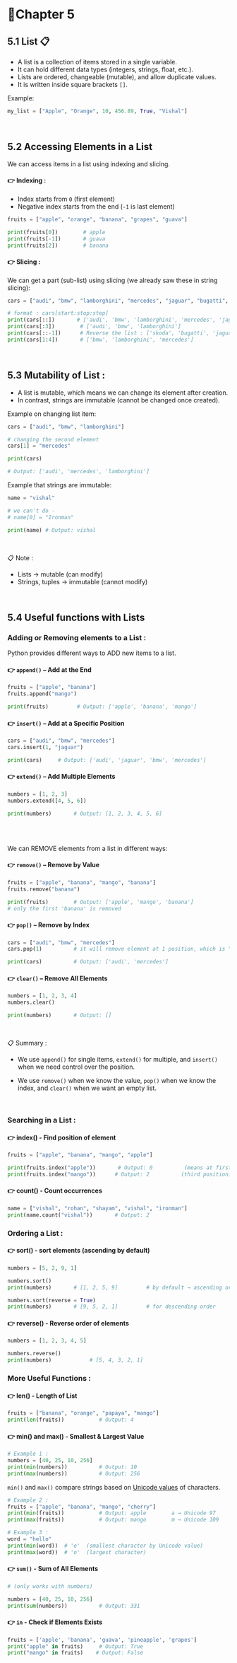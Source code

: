 # 📝Chapter 5
## 5.1 List 📋
- A list is a collection of items stored in a single variable. 
- It can hold different data types (integers, strings, float, etc.).
- Lists are ordered, changeable (mutable), and allow duplicate values. 
- It is written inside square brackets ```[]```.

Example:

```python
my_list = ["Apple", "Orange", 10, 456.89, True, "Vishal"]
```
<br>

## 5.2 Accessing Elements in a List
We can access items in a list using indexing and slicing.
#### 👉 Indexing :
- Index starts from ```0``` (first element) 
- Negative index starts from the end (```-1``` is last element)

```python
fruits = ["apple", "orange", "banana", "grapes", "guava"]

print(fruits[0])        # apple
print(fruits[-1])       # guava
print(fruits[2])        # banana
```
#### 👉 Slicing :
We can get a part (sub-list) using slicing (we already saw these in string slicing):
```python
cars = ["audi", "bmw", "lamborghini", "mercedes", "jaguar", "bugatti", "skoda"]

# format : cars[start:stop:step]
print(cars[::])       # ['audi', 'bmw', 'lamborghini', 'mercedes', 'jaguar', 'bugatti', 'skoda']
print(cars[:3])        # ['audi', 'bmw', 'lamborghini']
print(cars[::-1])      # Reverse the list : ['skoda', 'bugatti', 'jaguar', 'mercedes', 'lamborghini', 'bmw', 'audi']
print(cars[1:4])       # ['bmw', 'lamborghini', 'mercedes']
```
<br>

## 5.3 Mutability of List :
- A list is mutable, which means we can change its element after creation. 
- In contrast, strings are immutable (cannot be changed once created). 

Example on changing list item:
```python
cars = ["audi", "bmw", "lamborghini"]

# changing the second element
cars[1] = "mercedes"

print(cars)

# Output: ['audi', 'mercedes', 'lamborghini'] 
```

Example that strings are immutable: 
```python
name = "vishal"

# we can't do -
# name[0] = "Ironman"

print(name) # Output: vishal
```
<br>

📋 Note :
- Lists → mutable (can modify)
- Strings, tuples → immutable (cannot modify)

<br>



## 5.4 Useful functions with Lists 

### Adding or Removing elements to a List :
Python provides different ways to ADD new items to a list.
#### 👉 ```append()``` – Add at the End
```python 
fruits = ["apple", "banana"]
fruits.append("mango")

print(fruits)         # Output: ['apple', 'banana', 'mango']
```

#### 👉 ```insert()``` – Add at a Specific Position
```python
cars = ["audi", "bmw", "mercedes"]
cars.insert(1, "jaguar")

print(cars)     # Output: ['audi', 'jaguar', 'bmw', 'mercedes']
```

#### 👉 ```extend()``` – Add Multiple Elements
```python
numbers = [1, 2, 3]
numbers.extend([4, 5, 6])

print(numbers)       # Output: [1, 2, 3, 4, 5, 6]
```
<br>
<br>

We can REMOVE elements from a list in different ways:
#### 👉 ```remove()``` – Remove by Value
```python 
fruits = ["apple", "banana", "mango", "banana"]
fruits.remove("banana")

print(fruits)        # Output: ['apple', 'mango', 'banana']
# only the first 'banana' is removed
```

#### 👉 ```pop()``` – Remove by Index
```python
cars = ["audi", "bmw", "mercedes"]
cars.pop(1)          # it will remove element at 1 position, which is "bmw"

print(cars)          # Output: ['audi', 'mercedes']
```

#### 👉 ```clear()``` – Remove All Elements
```python
numbers = [1, 2, 3, 4]
numbers.clear()

print(numbers)       # Output: []
```
<br>

📋 Summary :
- We use ```append()``` for single items, ```extend()``` for multiple, and ```insert()``` when we need control over the position.


- We use ```remove()``` when we know the value, ```pop()``` when we know the index, and ```clear()``` when we want an empty list.
<br>


### Searching in a List :
#### 👉 index() - Find position of element
```python
fruits = ["apple", "banana", "mango", "apple"]

print(fruits.index("apple"))       # Output: 0          (means at first position)
print(fruits.index("mango"))      # Output: 2          (third position)

```

#### 👉 count() - Count occurrences
```python
name = ["vishal", "rohan", "shayam", "vishal", "ironman"]
print(name.count("vishal"))       # Output: 2
```

### Ordering a List :
#### 👉 sort() - sort elements (ascending by default)
```python
numbers = [5, 2, 9, 1]

numbers.sort()
print(numbers)       # [1, 2, 5, 9]         # by default → ascending order 

numbers.sort(reverse = True)
print(numbers)       # [9, 5, 2, 1]         # for descending order
```

#### 👉 reverse() - Reverse order of elements
```python
numbers = [1, 2, 3, 4, 5]

numbers.reverse()
print(numbers)            # [5, 4, 3, 2, 1]     
```


### More Useful Functions :
#### 👉 len() - Length of List
```python
fruits = ["banana", "orange", "papaya", "mango"]
print(len(fruits))           # Output: 4
```
#### 👉 min() and max() - Smallest & Largest Value
```python
# Example 1 :
numbers = [40, 25, 10, 256]
print(min(numbers))          # Output: 10
print(max(numbers))          # Output: 256
```
```min()``` and ```max()``` compare strings based on [Unicode values](../README.md#unicode) of characters.
```python
# Example 2 :
fruits = ["apple", "banana", "mango", "cherry"]
print(min(fruits))           # Output: apple        a → Unicode 97
print(max(fruits))           # Output: mango        m → Unicode 109

# Example 3 :
word = "hello"
print(min(word))  # 'e'  (smallest character by Unicode value)
print(max(word))  # 'o'  (largest character)
```

#### 👉 ```sum()``` - Sum of All Elements
```python
# (only works with numbers)

numbers = [40, 25, 10, 256]
print(sum(numbers))          # Output: 331
```
#### 👉 ```in``` - Check if Elements Exists
```python
fruits = ['apple', 'banana', 'guava', 'pineapple', 'grapes']
print("apple" in fruits)     # Output: True
print("mango" in fruits)    # Output: False

```
